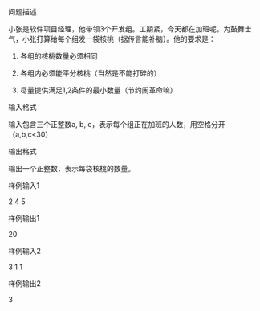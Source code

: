 问题描述

小张是软件项目经理，他带领3个开发组。工期紧，今天都在加班呢。为鼓舞士气，小张打算给每个组发一袋核桃（据传言能补脑）。他的要求是：

1. 各组的核桃数量必须相同

2. 各组内必须能平分核桃（当然是不能打碎的）

3. 尽量提供满足1,2条件的最小数量（节约闹革命嘛）

输入格式

输入包含三个正整数a, b, c，表示每个组正在加班的人数，用空格分开（a,b,c<30）


输出格式

输出一个正整数，表示每袋核桃的数量。

样例输入1

2 4 5

样例输出1

20

样例输入2

3 1 1

样例输出2

3